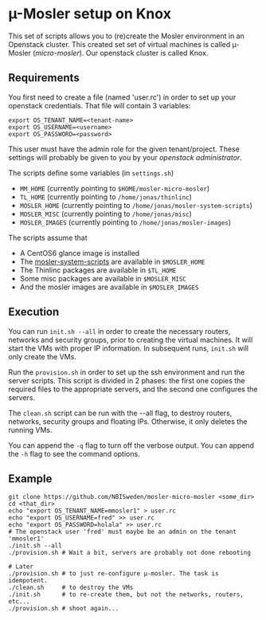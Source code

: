# µ-Mosler setup on Knox

This set of scripts allows you to (re)create the Mosler environment in an Openstack cluster.
This created set set of virtual machines is called µ-Mosler (*micro-mosler*). Our openstack cluster is called Knox.

## Requirements
You first need to create a file (named 'user.rc') in order to set up your openstack credentials. That file will contain 3 variables:

	export OS_TENANT_NAME=<tenant-name>
	export OS_USERNAME=<username>
	export OS_PASSWORD=<password>

This user must have the admin role for the given tenant/project. These settings will probably be given to you by your _openstack administrator_.

The scripts define some variables (in `settings.sh`)
* `MM_HOME` (currently pointing to `$HOME/mosler-micro-mosler`)
* `TL_HOME` (currently pointing to `/home/jonas/thinlinc`)
* `MOSLER_HOME` (currently pointing to `/home/jonas/mosler-system-scripts`)
* `MOSLER_MISC` (currently pointing to `/home/jonas/misc`)
* `MOSLER_IMAGES` (currently pointing to `/home/jonas/mosler-images`)

The scripts assume that 
* A CentOS6 glance image is installed
* The [mosler-system-scripts](https://github.com/NBISweden/mosler-system-scripts) are available in `$MOSLER_HOME`
* The Thinlinc packages are available in `$TL_HOME`
* Some misc packages are available in `$MOSLER_MISC`
* And the mosler images are available in `$MOSLER_IMAGES`

## Execution
You can run `init.sh --all` in order to create the necessary routers,
networks and security groups, prior to creating the virtual machines.
It will start the VMs with proper IP information. In subsequent runs,
`init.sh` will only create the VMs.

Run the `provision.sh` in order to set up the ssh environment and run
the server scripts. This script is divided in 2 phases: the first one
copies the required files to the appropriate servers, and the second
one configures the servers.

The `clean.sh` script can be run with the --all flag, to destroy
routers, networks, security groups and floating IPs.  Otherwise, it
only deletes the running VMs.

You can append the `-q` flag to turn off the verbose output.
You can append the `-h` flag to see the command options.

## Example
	git clone https://github.com/NBISweden/mosler-micro-mosler <some_dir>
	cd <that_dir>
	echo "export OS_TENANT_NAME=mmosler1" > user.rc
	echo "export OS_USERNAME=fred" >> user.rc
	echo "export OS_PASSWORD=holala" >> user.rc
	# The openstack user 'fred' must maybe be an admin on the tenant 'mmosler1'
	./init.sh --all
	./provision.sh # Wait a bit, servers are probably not done rebooting
	
	# Later
	./provision.sh # to just re-configure µ-mosler. The task is idempotent.
	./clean.sh     # to destroy the VMs
	./init.sh      # to re-create them, but not the networks, routers, etc...
	./provision.sh # shoot again...
